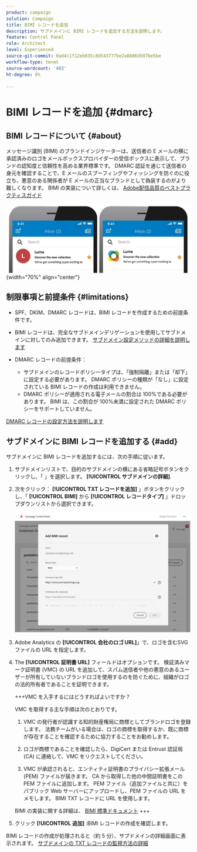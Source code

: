 ```yaml
---
product: campaign
solution: Campaign
title: BIMI レコードを追加
description: サブドメインに BIMI レコードを追加する方法を説明します。
feature: Control Panel
role: Architect
level: Experienced
source-git-commit: 0ad4c1f12eb035c8d543777be2a8806d507be5be
workflow-type: tm+mt
source-wordcount: '483'
ht-degree: 0%

---
```



# BIMI レコードを追加 {#dmarc}

## BIMI レコードについて {#about}

メッセージ識別 (BIMI) のブランドインジケーターは、送信者の E メールの横に承認済みのロゴをメールボックスプロバイダーの受信ボックスに表示して、ブランドの認知度と信頼性を高める業界標準です。 DMARC 認証を通じて送信者の身元を確認することで、E メールのスプーフィングやフィッシングを防ぐのに役立ち、悪意のある関係者が E メールの正当なブランドとして偽装するのがより難しくなります。 BIMI の実装について詳しくは、 [Adobe配信品質のベストプラクティスガイド](https://experienceleague.adobe.com/docs/deliverability-learn/deliverability-best-practice-guide/additional-resources/technotes/implement-bimi.html)

![](assets/bimi-example.png){width="70%" align="center"}

## 制限事項と前提条件 {#limitations}

* SPF、DKIM、DMARC レコードは、BIMI レコードを作成するための前提条件です。
* BIMI レコードは、完全なサブドメインデリゲーションを使用してサブドメインに対してのみ追加できます。 [サブドメイン設定メソッドの詳細を説明します](subdomains-branding.md#subdomain-delegation-methods)
* DMARC レコードの前提条件：

   * サブドメインのレコードポリシータイプは、「強制隔離」または「却下」に設定する必要があります。 DMARC ポリシーの種類が「なし」に設定されている BIMI レコードの作成は利用できません。
   * DMARC ポリシーが適用される電子メールの割合は 100%である必要があります。 BIMI は、この割合が 100%未満に設定された DMARC ポリシーをサポートしていません。

[DMARC レコードの設定方法を説明します](dmarc.md)

## サブドメインに BIMI レコードを追加する {#add}

サブドメインに BIMI レコードを追加するには、次の手順に従います。

1. サブドメインリストで、目的のサブドメインの横にある省略記号ボタンをクリックし、「 」を選択します。 **[!UICONTROL サブドメインの詳細]**.

1. 次をクリック： **[!UICONTROL TXT レコードを追加]** 」ボタンをクリックし、「 **[!UICONTROL BIMI]** から **[!UICONTROL レコードタイプ]** 」ドロップダウンリストから選択できます。

   ![](assets/bimi-add.png)

1. Adobe Analytics の **[!UICONTROL 会社のロゴ URL]**」で、ロゴを含むSVGファイルの URL を指定します。

1. The **[!UICONTROL 証明書 URL]** フィールドはオプションです。 検証済みマーク証明書 (VMC) の URL を追加して、スパム送信者や他の悪意のあるユーザーが所有していないブランドロゴを使用するのを防ぐために、組織がロゴの法的所有者であることを証明できます。

   +++VMC を入手するにはどうすればよいですか？

   VMC を取得する主な手順は次のとおりです。

   1. VMC の発行者が認識する知的財産権局に商標としてブランドロゴを登録します。 法務チームがいる場合は、ロゴの商標を取得するか、既に商標が存在することを確認するために協力することをお勧めします。

   1. ロゴが商標であることを確認したら、DigiCert または Entrust 認証局 (CA) に連絡して、VMC をリクエストしてください。

   1. VMC が承認されると、エンティティ証明書のプライバシー拡張メール (PEM) ファイルが届きます。 CA から取得した他の中間証明書をこの PEM ファイルに追加します。 PEM ファイル（追加ファイルと共に）をパブリック Web サーバーにアップロードし、PEM ファイルの URL をメモします。 BIMI TXT レコードに URL を使用します。

   BIMI の実装に関する詳細は、 [BIMI 標準ドキュメント](https://bimigroup.org/implementation-guide/)
+++

1. クリック **[!UICONTROL 追加]** :BIMI レコードの作成を確認します。

BIMI レコードの作成が処理されると（約 5 分）、サブドメインの詳細画面に表示されます。 [サブドメインの TXT レコードの監視方法の詳細](gs-txt-records.md#monitor)
